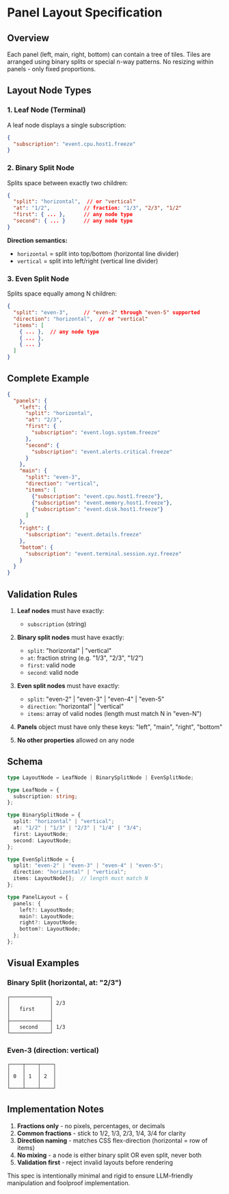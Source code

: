 # Panel Layout Specification

## Overview

Each panel (left, main, right, bottom) can contain a tree of tiles. Tiles are arranged using binary splits or special n-way patterns. No resizing within panels - only fixed proportions.

## Layout Node Types

### 1. Leaf Node (Terminal)
A leaf node displays a single subscription:

```json
{
  "subscription": "event.cpu.host1.freeze"
}
```

### 2. Binary Split Node
Splits space between exactly two children:

```json
{
  "split": "horizontal",  // or "vertical"
  "at": "1/2",           // fraction: "1/3", "2/3", "1/2"
  "first": { ... },      // any node type
  "second": { ... }      // any node type
}
```

**Direction semantics:**
- `horizontal` = split into top/bottom (horizontal line divider)
- `vertical` = split into left/right (vertical line divider)

### 3. Even Split Node
Splits space equally among N children:

```json
{
  "split": "even-3",     // "even-2" through "even-5" supported
  "direction": "horizontal",  // or "vertical"
  "items": [
    { ... },  // any node type
    { ... },
    { ... }
  ]
}
```

## Complete Example

```json
{
  "panels": {
    "left": {
      "split": "horizontal",
      "at": "2/3",
      "first": {
        "subscription": "event.logs.system.freeze"
      },
      "second": {
        "subscription": "event.alerts.critical.freeze"
      }
    },
    "main": {
      "split": "even-3",
      "direction": "vertical",
      "items": [
        {"subscription": "event.cpu.host1.freeze"},
        {"subscription": "event.memory.host1.freeze"},
        {"subscription": "event.disk.host1.freeze"}
      ]
    },
    "right": {
      "subscription": "event.details.freeze"
    },
    "bottom": {
      "subscription": "event.terminal.session.xyz.freeze"
    }
  }
}
```

## Validation Rules

1. **Leaf nodes** must have exactly:
   - `subscription` (string)

2. **Binary split nodes** must have exactly:
   - `split`: "horizontal" | "vertical"
   - `at`: fraction string (e.g. "1/3", "2/3", "1/2")
   - `first`: valid node
   - `second`: valid node

3. **Even split nodes** must have exactly:
   - `split`: "even-2" | "even-3" | "even-4" | "even-5"
   - `direction`: "horizontal" | "vertical"
   - `items`: array of valid nodes (length must match N in "even-N")

4. **Panels** object must have only these keys: "left", "main", "right", "bottom"

5. **No other properties** allowed on any node

## Schema

```typescript
type LayoutNode = LeafNode | BinarySplitNode | EvenSplitNode;

type LeafNode = {
  subscription: string;
};

type BinarySplitNode = {
  split: "horizontal" | "vertical";
  at: "1/2" | "1/3" | "2/3" | "1/4" | "3/4";
  first: LayoutNode;
  second: LayoutNode;
};

type EvenSplitNode = {
  split: "even-2" | "even-3" | "even-4" | "even-5";
  direction: "horizontal" | "vertical";
  items: LayoutNode[];  // length must match N
};

type PanelLayout = {
  panels: {
    left?: LayoutNode;
    main?: LayoutNode;
    right?: LayoutNode;
    bottom?: LayoutNode;
  };
};
```

## Visual Examples

### Binary Split (horizontal, at: "2/3")
```
┌─────────────┐
│             │ 2/3
│   first     │
│             │
├─────────────┤
│   second    │ 1/3
└─────────────┘
```

### Even-3 (direction: vertical)
```
┌────┬────┬────┐
│    │    │    │
│ 0  │ 1  │ 2  │
│    │    │    │
└────┴────┴────┘
```

## Implementation Notes

1. **Fractions only** - no pixels, percentages, or decimals
2. **Common fractions** - stick to 1/2, 1/3, 2/3, 1/4, 3/4 for clarity
3. **Direction naming** - matches CSS flex-direction (horizontal = row of items)
4. **No mixing** - a node is either binary split OR even split, never both
5. **Validation first** - reject invalid layouts before rendering

This spec is intentionally minimal and rigid to ensure LLM-friendly manipulation and foolproof implementation.
